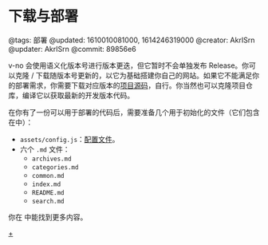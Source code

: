 # 下载与部署

@tags: 部署
@updated: 1610010081000, 1614246319000
@creator: AkrISrn
@updater: AkrISrn
@commit: 89856e6

v-no 会使用语义化版本号进行版本更迭，但它暂时不会单独发布 Release。你可以克隆 / 下载随版本号更新的[](/zh/docs/template.md "#")，以它为基础搭建你自己的网站。如果它不能满足你的部署需求，你需要下载对应版本的[项目源码](https://github.com/akrisrn/v-no/tags)，自行[](/zh/docs/compile.md "#")。你当然也可以克隆项目仓库，编译它以获取最新的开发版本代码。

在你有了一份可以用于部署的代码后，需要准备几个用于初始化的文件（它们包含在[](/zh/docs/template.md "#")中）：

- `assets/config.js`：[配置文件](/zh/snippets/config.js.md "#")。
- 六个 `.md` 文件：
    - `archives.md`
    - `categories.md`
    - `common.md`
    - `index.md`
    - `README.md`
    - `search.md`

你在[](/zh/docs/config.md "#") 中能找到更多内容。

[+](/zh/docs/deploy.md)
